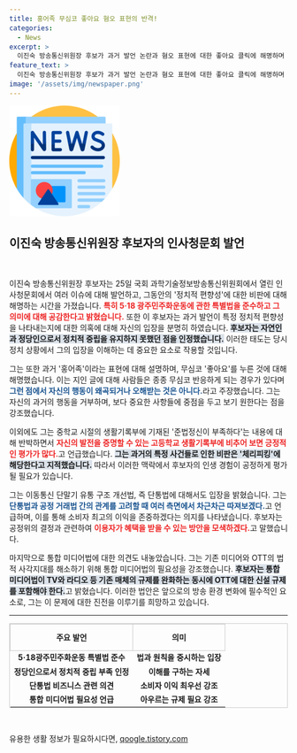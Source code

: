```yaml
---
title: 홍어족 무심코 좋아요 혐오 표현의 반격!
categories:
  - News
excerpt: >
  이진숙 방송통신위원장 후보가 과거 발언 논란과 혐오 표현에 대한 좋아요 클릭에 해명하며 정치적 중립성을 강조했습니다. 그는 통합미디어법의 필요성과 통신 시장의 특수성에 대한 입장을 밝혔다. 과연 그가 인사청문회를 통과할 수 있을까?
feature_text: >
  이진숙 방송통신위원장 후보가 과거 발언 논란과 혐오 표현에 대한 좋아요 클릭에 해명하며 정치적 중립성을 강조했습니다. 그는 통합미디어법의 필요성과 통신 시장의 특수성에 대한 입장을 밝혔다. 과연 그가 인사청문회를 통과할 수 있을까?
image: '/assets/img/newspaper.png'
---
```


<p><img src="/assets/img/newspaper.png" alt="kimp 속보" /></p>

<h2 data-ke-size="size26">이진숙 방송통신위원장 후보자의 인사청문회 발언</h2>

<p data-ke-size="size16">&nbsp;</p>

<p>이진숙 방송통신위원장 후보자는 25일 국회 과학기술정보방송통신위원회에서 열린 인사청문회에서 여러 이슈에 대해 발언하고, 그동안의 '정치적 편향성'에 대한 비판에 대해 해명하는 시간을 가졌습니다. <b><span style="color: #ee2323;">특히 5·18 광주민주화운동에 관한 특별법을 준수하고 그 의미에 대해 공감한다고 밝혔습니다.</span></b> 또한 이 후보자는 과거 발언이 특정 정치적 편향성을 나타내는지에 대한 의혹에 대해 자신의 입장을 분명히 하였습니다. <b><span style="background-color: #21538527;">후보자는 자연인과 정당인으로서 정치적 중립을 유지하지 못했던 점을 인정했습니다.</span></b> 이러한 태도는 당시 정치 상황에서 그의 입장을 이해하는 데 중요한 요소로 작용할 것입니다.</p>

<p>그는 또한 과거 '홍어족'이라는 표현에 대해 설명하며, 무심코 '좋아요'를 누른 것에 대해 해명했습니다. 이는 지인 글에 대해 사람들은 종종 무심코 반응하게 되는 경우가 있다며 <b><span style="color: #1a5490;">그런 점에서 자신의 행동이 왜곡되거나 오해받는 것은 아니다.</span></b>라고 주장했습니다. 그는 자신의 과거의 행동을 거부하며, 보다 중요한 사항들에 중점을 두고 보기 원한다는 점을 강조했습니다.</p>

<p>이외에도 그는 중학교 시절의 생활기록부에 기재된 '준법정신이 부족하다'는 내용에 대해 반박하면서 <b><span style="color: #ee2323;">자신의 발전을 증명할 수 있는 고등학교 생활기록부에 비추어 보면 긍정적인 평가가 많다.</span></b>고 언급했습니다. <b><span style="background-color: #21538527;">그는 과거의 특정 사건들로 인한 비판은 '체리피킹'에 해당한다고 지적했습니다.</span></b> 따라서 이러한 맥락에서 후보자의 인생 경험이 공정하게 평가될 필요가 있습니다.</p>

<p>그는 이동통신 단말기 유통 구조 개선법, 즉 단통법에 대해서도 입장을 밝혔습니다. 그는 <b><span style="color: #1a5490;">단통법과 공정 거래법 간의 관계를 고려할 때 여러 측면에서 차근차근 따져보겠다.</span></b>고 언급하며, 이를 통해 소비자 최고의 이익을 존중하겠다는 의지를 나타냈습니다. 후보자는 공정위의 결정과 관련하여 <b><span style="color: #ee2323;">이용자가 혜택을 받을 수 있는 방안을 모색하겠다.</span></b>고 말했습니다.</p>

<p>마지막으로 통합 미디어법에 대한 의견도 내놓았습니다. 그는 기존 미디어와 OTT의 법적 사각지대를 해소하기 위해 통합 미디어법의 필요성을 강조했습니다. <b><span style="background-color: #21538527;">후보자는 통합 미디어법이 TV와 라디오 등 기존 매체의 규제를 완화하는 동시에 OTT에 대한 신설 규제를 포함해야 한다.</span></b>고 밝혔습니다. 이러한 법안은 앞으로의 방송 환경 변화에 필수적인 요소로, 그는 이 문제에 대한 진전을 이루기를 희망하고 있습니다.</p>

<hr/>

<table style="width: 100%; border: 1px solid #ccc; border-collapse: collapse;">
  <thead>
    <tr>
      <th style="border: 1px solid #ccc; text-align: center; height: 40px;"><b>주요 발언</b></th>
      <th style="border: 1px solid #ccc; text-align: center; height: 40px;"><b>의미</b></th>
    </tr>
  </thead>
  <tbody>
    <tr>
      <td style="text-align: center; height: 17px;"><b>5·18광주민주화운동 특별법 준수</b></td>
      <td style="text-align: center; height: 17px;"><b>법과 원칙을 중시하는 입장</b></td>
    </tr>
    <tr>
      <td style="text-align: center; height: 17px;"><b>정당인으로서 정치적 중립 부족 인정</b></td>
      <td style="text-align: center; height: 17px;"><b>이해를 구하는 자세</b></td>
    </tr>
    <tr>
      <td style="text-align: center; height: 17px;"><b>단통법 비즈니스 관련 의견</b></td>
      <td style="text-align: center; height: 17px;"><b>소비자 이익 최우선 강조</b></td>
    </tr>
    <tr>
      <td style="text-align: center; height: 17px;"><b>통합 미디어법 필요성 언급</b></td>
      <td style="text-align: center; height: 17px;"><b>아우르는 규제 필요 강조</b></td>
    </tr>
  </tbody>
</table>

<p data-ke-size="size16">&nbsp;</p>
유용한 생활 정보가 필요하시다면, <a href="https://qoogle.tistory.com" rel="dofollow">qoogle.tistory.com</a>


